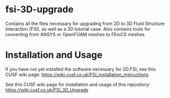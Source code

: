 # fsi-3D-upgrade
Contains all the files necessary for upgrading from 2D to 3D Fluid Structure Interaction (FSI), as well as a 3D tutorial case.
Also contains tools for converting from ANSYS or OpenFOAM meshes to FEniCS meshes.

# Installation and Usage
If you have not yet installed the software necessary for 2D FSI, see this CUSF wiki page: https://wiki.cusf.co.uk/FSI_installation_instructions

See this CUSF wiki page for installation and usage of this repository: https://wiki.cusf.co.uk/FSI_3D_Upgrade
